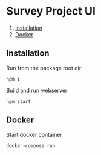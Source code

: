 # Survey Project UI

1. [Installation](#installation)
1. [Docker](#docker)

## Installation 

Run from the package root dir:

    npm i

Build and run webserver

    npm start

## Docker

Start docker container

    docker-compose run
